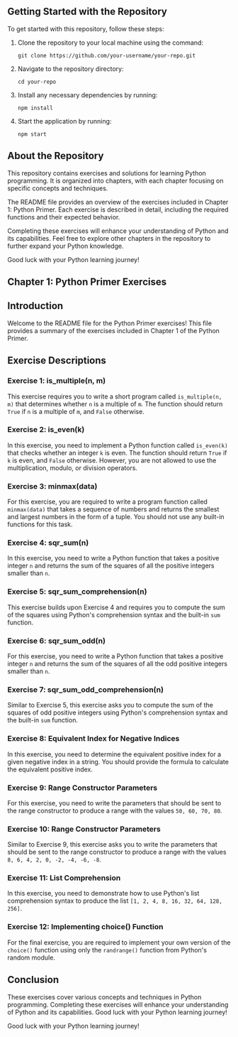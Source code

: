 
## Getting Started with the Repository
To get started with this repository, follow these steps:

1. Clone the repository to your local machine using the command:
    ```
    git clone https://github.com/your-username/your-repo.git
    ```

2. Navigate to the repository directory:
    ```
    cd your-repo
    ```

3. Install any necessary dependencies by running:
    ```
    npm install
    ```

4. Start the application by running:
    ```
    npm start
    ```

## About the Repository
This repository contains exercises and solutions for learning Python programming. It is organized into chapters, with each chapter focusing on specific concepts and techniques.

The README file provides an overview of the exercises included in Chapter 1: Python Primer. Each exercise is described in detail, including the required functions and their expected behavior.

Completing these exercises will enhance your understanding of Python and its capabilities. Feel free to explore other chapters in the repository to further expand your Python knowledge.

Good luck with your Python learning journey!



## Chapter 1: Python Primer Exercises
## Introduction
Welcome to the README file for the Python Primer exercises! This file provides a summary of the exercises included in Chapter 1 of the Python Primer.

## Exercise Descriptions
### Exercise 1: is_multiple(n, m)
This exercise requires you to write a short program called `is_multiple(n, m)` that determines whether `n` is a multiple of `m`. The function should return `True` if `n` is a multiple of `m`, and `False` otherwise.

### Exercise 2: is_even(k)
In this exercise, you need to implement a Python function called `is_even(k)` that checks whether an integer `k` is even. The function should return `True` if `k` is even, and `False` otherwise. However, you are not allowed to use the multiplication, modulo, or division operators.

### Exercise 3: minmax(data)
For this exercise, you are required to write a program function called `minmax(data)` that takes a sequence of numbers and returns the smallest and largest numbers in the form of a tuple. You should not use any built-in functions for this task.

### Exercise 4: sqr_sum(n)
In this exercise, you need to write a Python function that takes a positive integer `n` and returns the sum of the squares of all the positive integers smaller than `n`.

### Exercise 5: sqr_sum_comprehension(n)
This exercise builds upon Exercise 4 and requires you to compute the sum of the squares using Python's comprehension syntax and the built-in `sum` function.

### Exercise 6: sqr_sum_odd(n)
For this exercise, you need to write a Python function that takes a positive integer `n` and returns the sum of the squares of all the odd positive integers smaller than `n`.

### Exercise 7: sqr_sum_odd_comprehension(n)
Similar to Exercise 5, this exercise asks you to compute the sum of the squares of odd positive integers using Python's comprehension syntax and the built-in `sum` function.

### Exercise 8: Equivalent Index for Negative Indices
In this exercise, you need to determine the equivalent positive index for a given negative index in a string. You should provide the formula to calculate the equivalent positive index.

### Exercise 9: Range Constructor Parameters
For this exercise, you need to write the parameters that should be sent to the range constructor to produce a range with the values `50, 60, 70, 80`.

### Exercise 10: Range Constructor Parameters
Similar to Exercise 9, this exercise asks you to write the parameters that should be sent to the range constructor to produce a range with the values `8, 6, 4, 2, 0, -2, -4, -6, -8`.

### Exercise 11: List Comprehension
In this exercise, you need to demonstrate how to use Python's list comprehension syntax to produce the list `[1, 2, 4, 8, 16, 32, 64, 128, 256]`.

### Exercise 12: Implementing choice() Function
For the final exercise, you are required to implement your own version of the `choice()` function using only the `randrange()` function from Python's random module.

## Conclusion
These exercises cover various concepts and techniques in Python programming. Completing these exercises will enhance your understanding of Python and its capabilities. Good luck with your Python learning journey!



Good luck with your Python learning journey!